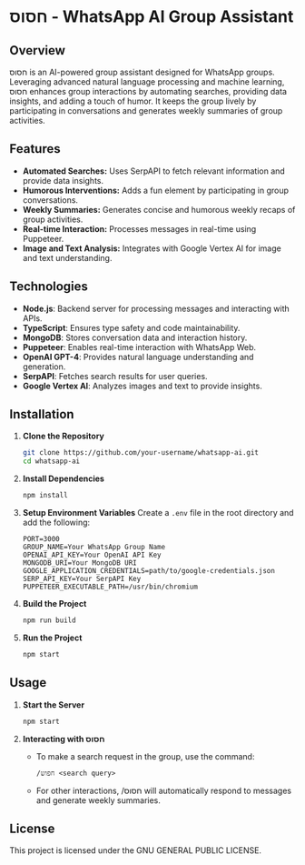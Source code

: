 # חסוס - WhatsApp AI Group Assistant

## Overview
חסוס is an AI-powered group assistant designed for WhatsApp groups. Leveraging advanced natural language processing and machine learning, חסוס enhances group interactions by automating searches, providing data insights, and adding a touch of humor. It keeps the group lively by participating in conversations and generates weekly summaries of group activities.

## Features
- **Automated Searches:** Uses SerpAPI to fetch relevant information and provide data insights.
- **Humorous Interventions:** Adds a fun element by participating in group conversations.
- **Weekly Summaries:** Generates concise and humorous weekly recaps of group activities.
- **Real-time Interaction:** Processes messages in real-time using Puppeteer.
- **Image and Text Analysis:** Integrates with Google Vertex AI for image and text understanding.

## Technologies
- **Node.js**: Backend server for processing messages and interacting with APIs.
- **TypeScript**: Ensures type safety and code maintainability.
- **MongoDB**: Stores conversation data and interaction history.
- **Puppeteer**: Enables real-time interaction with WhatsApp Web.
- **OpenAI GPT-4**: Provides natural language understanding and generation.
- **SerpAPI**: Fetches search results for user queries.
- **Google Vertex AI**: Analyzes images and text to provide insights.

## Installation

1. **Clone the Repository**
    ```bash
    git clone https://github.com/your-username/whatsapp-ai.git
    cd whatsapp-ai
    ```

2. **Install Dependencies**
    ```bash
    npm install
    ```

3. **Setup Environment Variables**
    Create a `.env` file in the root directory and add the following:
    ```plaintext
    PORT=3000
    GROUP_NAME=Your WhatsApp Group Name
    OPENAI_API_KEY=Your OpenAI API Key
    MONGODB_URI=Your MongoDB URI
    GOOGLE_APPLICATION_CREDENTIALS=path/to/google-credentials.json
    SERP_API_KEY=Your SerpAPI Key
    PUPPETEER_EXECUTABLE_PATH=/usr/bin/chromium
    ```

4. **Build the Project**
    ```bash
    npm run build
    ```

5. **Run the Project**
    ```bash
    npm start
    ```

## Usage

1. **Start the Server**
    ```bash
    npm start
    ```

2. **Interacting with חסוס**
    - To make a search request in the group, use the command:
      ```plaintext
      /חפוש <search query>
      ```
    - For other interactions, /חסוס will automatically respond to messages and generate weekly summaries.


## License
This project is licensed under the GNU GENERAL PUBLIC LICENSE.
